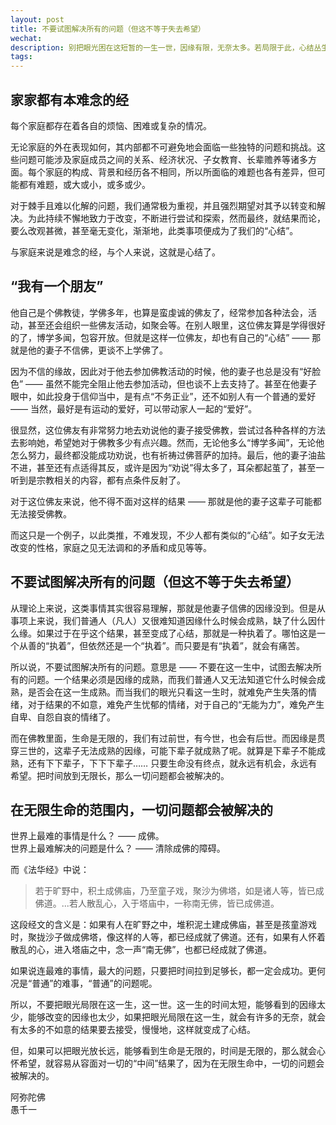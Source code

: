 ```yaml
---
layout: post
title: 不要试图解决所有的问题（但这不等于失去希望）
wechat: 
description: 别把眼光困在这短暂的一生一世，因缘有限，无奈太多。若局限于此，心结丛生。可倘若目光长远，知晓生命与时间无限，便能心怀希望，从容面对所有“中间”结果。在无限生命里，一切问题终会解决！ 
tags:
---
```


## 家家都有本难念的经

每个家庭都存在着各自的烦恼、困难或复杂的情况。

无论家庭的外在表现如何，其内部都不可避免地会面临一些独特的问题和挑战。这些问题可能涉及家庭成员之间的关系、经济状况、子女教育、长辈赡养等诸多方面。每个家庭的构成、背景和经历各不相同，所以所面临的难题也各有差异，但可能都有难题，或大或小，或多或少。

对于棘手且难以化解的问题，我们通常极为重视，并且强烈期望对其予以转变和解决。为此持续不懈地致力于改变，不断进行尝试和探索，然而最终，就结果而论，要么改观甚微，甚至毫无变化，渐渐地，此类事项便成为了我们的“心结”。 

与家庭来说是难念的经，与个人来说，这就是心结了。

## “我有一个朋友”

他自己是个佛教徒，学佛多年，也算是蛮虔诚的佛友了，经常参加各种法会，活动，甚至还会组织一些佛友活动，如聚会等。在别人眼里，这位佛友算是学得很好的了，博学多闻，包容开放。但就是这样一位佛友，却也有自己的“心结” —— 那就是他的妻子不信佛，更谈不上学佛了。

因为不信的缘故，因此对于他去参加佛教活动的时候，他的妻子也总是没有“好脸色” —— 虽然不能完全阻止他去参加活动，但也谈不上去支持了。甚至在他妻子眼中，如此投身于信仰当中，是有点“不务正业”，还不如别人有一个普通的爱好 —— 当然，最好是有运动的爱好，可以带动家人一起的“爱好”。

很显然，这位佛友有非常努力地去劝说他的妻子接受佛教，尝试过各种各样的方法去影响她，希望她对于佛教多少有点兴趣。然而，无论他多么“博学多闻”，无论他怎么努力，最终都没能成功劝说，也有祈祷过佛菩萨的加持。最后，他的妻子油盐不进，甚至还有点适得其反，或许是因为“劝说”得太多了，耳朵都起茧了，甚至一听到是宗教相关的内容，都有点条件反射了。

对于这位佛友来说，他不得不面对这样的结果 —— 那就是他的妻子这辈子可能都无法接受佛教。

而这只是一个例子，以此类推，不难发现，不少人都有类似的“心结”。如子女无法改变的性格，家庭之见无法调和的矛盾和成见等等。

## 不要试图解决所有的问题（但这不等于失去希望）

从理论上来说，这类事情其实很容易理解，那就是他妻子信佛的因缘没到。但是从事项上来说，我们普通人（凡人）又很难知道因缘什么时候会成熟，缺了什么因什么缘。如果过于在乎这个结果，甚至变成了心结，那就是一种执着了。哪怕这是一个从善的“执着”，但依然还是一个“执着”。而只要是有“执着”，就会有痛苦。

所以说，不要试图解决所有的问题。意思是 —— 不要在这一生中，试图去解决所有的问题。一个结果必须是因缘的成熟，而我们普通人又无法知道它什么时候会成熟，是否会在这一生成熟。而当我们的眼光只看这一生时，就难免产生失落的情绪，对于结果的不如意，难免产生忧郁的情绪，对于自己的“无能为力”，难免产生自卑、自怨自哀的情绪了。

而在佛教里面，生命是无限的，我们有过前世，有今世，也会有后世。而因缘是贯穿三世的，这辈子无法成熟的因缘，可能下辈子就成熟了呢。就算是下辈子不能成熟，还有下下辈子，下下下辈子…… 只要生命没有终点，就永远有机会，永远有希望。把时间放到无限长，那么一切问题都会被解决的。

## 在无限生命的范围内，一切问题都会被解决的

世界上最难的事情是什么？ —— 成佛。<br>
世界上最难解决的问题是什么？ —— 清除成佛的障碍。<br>

而《法华经》中说：
> 若于旷野中，积土成佛庙，乃至童子戏，聚沙为佛塔，如是诸人等，皆已成佛道。...若人散乱心，入于塔庙中，一称南无佛，皆已成佛道。

这段经文的含义是：如果有人在旷野之中，堆积泥土建成佛庙，甚至是孩童游戏时，聚拢沙子做成佛塔，像这样的人等，都已经成就了佛道。还有，如果有人怀着散乱的心，进入塔庙之中，念一声“南无佛”，也都已经成就了佛道。

如果说连最难的事情，最大的问题，只要把时间拉到足够长，都一定会成功。更何况是“普通”的难事，“普通”的问题呢。

所以，不要把眼光局限在这一生，这一世。这一生的时间太短，能够看到的因缘太少，能够改变的因缘也太少，如果把眼光局限在这一生，就会有许多的无奈，就会有太多的不如意的结果要去接受，慢慢地，这样就变成了心结。

但，如果可以把眼光放长远，能够看到生命是无限的，时间是无限的，那么就会心怀希望，就容易从容面对一切的“中间”结果了，因为在无限生命中，一切的问题会被解决的。

阿弥陀佛<br>
愚千一
